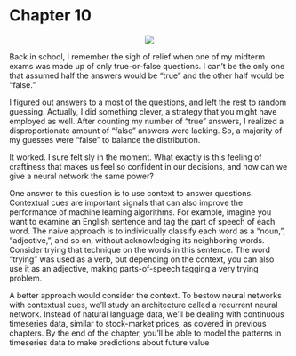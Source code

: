 # Chapter 10

<p align="center"><a href="http://tensorflowbook.com" target="_blank"><img src="http://i.imgur.com/IZbRx4E.png"/></a></p>

Back in school, I remember the sigh of relief when one of my midterm exams was made up of only true-or-false questions. I can’t be the only one that assumed half the answers would be “true” and the other half would be “false.”

I figured out answers to a most of the questions, and left the rest to random guessing. Actually, I did something clever, a strategy that you might have employed as well. After counting my number of “true” answers, I realized a disproportionate amount of “false” answers were lacking. So, a majority of my guesses were “false” to balance the distribution. 

It worked. I sure felt sly in the moment. What exactly is this feeling of craftiness that makes us feel so confident in our decisions, and how can we give a neural network the same power? 

One answer to this question is to use context to answer questions. Contextual cues are important signals that can also improve the performance of machine learning algorithms. For example, imagine you want to examine an English sentence and tag the part of speech of each word. The naive approach is to individually classify each word as a “noun,”, “adjective,”, and so on, without acknowledging its neighboring words. Consider trying that technique on the words in this sentence. The word “trying” was used as a verb, but depending on the context, you can also use it as an adjective, making parts-of-speech tagging a very trying problem. 

A better approach would consider the context. To bestow neural networks with contextual cues, we’ll study an architecture called a recurrent neural network. Instead of natural language data, we’ll be dealing with continuous timeseries data, similar to stock-market prices, as covered in previous chapters. By the end of the chapter, you’ll be able to model the patterns in timeseries data to make predictions about future value
